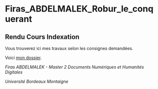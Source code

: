 
# Firas_ABDELMALEK_Robur_le_conquerant
## Rendu Cours Indexation

Vous trouverez ici mes travaux selon les consignes demandées.


Voici [mon dossier](https://github.com/Bragfir/Abdelmalek_Firas_Robur_le_conquerant).

*Firas ABDELMALEK - Master 2 Documents Numériques et Humanités Digitales*

*Université Bordeaux Montaigne*
